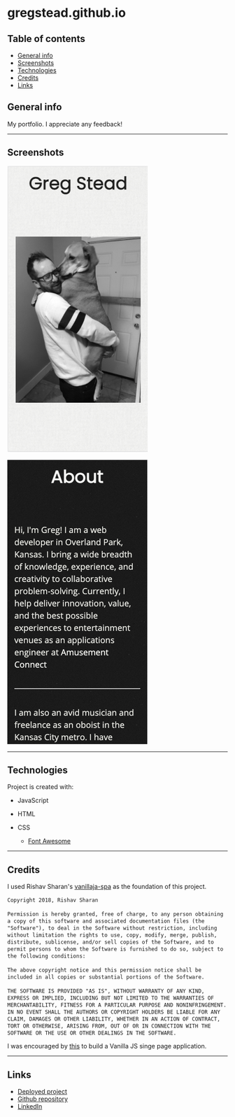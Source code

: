 # gregstead.github.io

## Table of contents

- [General info](#general-info)
- [Screenshots](#screenshots)
- [Technologies](#technologies)
- [Credits](#credits)
- [Links](#links)

## General info

My portfolio. I appreciate any feedback!

---

## Screenshots

![screenshot 1](./assets/images/screenshot1.png "in action!")

![screenshot 2](./assets/images/screenshot2.png "in action!")

---

## Technologies

Project is created with:

- JavaScript

- HTML
- CSS
  - [Font Awesome](https://fontawesome.com/)

---

## Credits

I used Rishav Sharan's [vanillaja-spa](https://github.com/rishavs/vanillajs-spa) as the foundation of this project.

```
Copyright 2018, Rishav Sharan

Permission is hereby granted, free of charge, to any person obtaining a copy of this software and associated documentation files (the "Software"), to deal in the Software without restriction, including without limitation the rights to use, copy, modify, merge, publish, distribute, sublicense, and/or sell copies of the Software, and to permit persons to whom the Software is furnished to do so, subject to the following conditions:

The above copyright notice and this permission notice shall be included in all copies or substantial portions of the Software.

THE SOFTWARE IS PROVIDED "AS IS", WITHOUT WARRANTY OF ANY KIND, EXPRESS OR IMPLIED, INCLUDING BUT NOT LIMITED TO THE WARRANTIES OF MERCHANTABILITY, FITNESS FOR A PARTICULAR PURPOSE AND NONINFRINGEMENT. IN NO EVENT SHALL THE AUTHORS OR COPYRIGHT HOLDERS BE LIABLE FOR ANY CLAIM, DAMAGES OR OTHER LIABILITY, WHETHER IN AN ACTION OF CONTRACT, TORT OR OTHERWISE, ARISING FROM, OUT OF OR IN CONNECTION WITH THE SOFTWARE OR THE USE OR OTHER DEALINGS IN THE SOFTWARE.
```

I was encouraged by [this](https://dev.to/rishavs/making-a-single-page-app-in-ye-good-olde-js-es6-3eng) to build a Vanilla JS singe page application.

---

## Links

- [Deployed project](https://gregstead.github.io)
- [Github repository](https://github.com/gregstead/06_weather_dashboard)
- [LinkedIn](https://linkedin.com/in/gregstead/)
